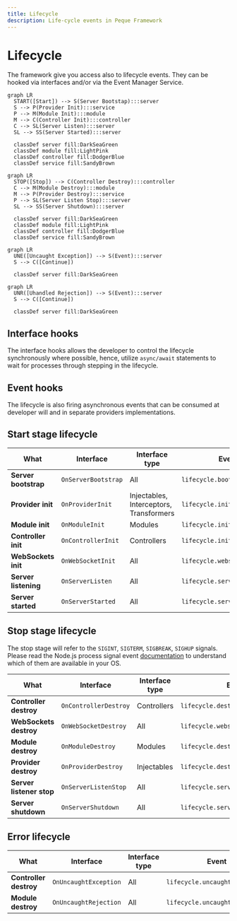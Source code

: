 ```yaml
---
title: Lifecycle
description: Life-cycle events in Peque Framework
---
```


# Lifecycle

The framework give you access also to lifecycle events. They can be hooked via interfaces and/or via the Event Manager Service.

```mermaid
graph LR
  START([Start]) --> S(Server Bootstap):::server
  S --> P(Provider Init):::service
  P --> M(Module Init):::module
  M --> C(Controller Init):::controller
  C --> SL(Server Listen):::server
  SL --> SS(Server Started):::server
  
  classDef server fill:DarkSeaGreen
  classDef module fill:LightPink
  classDef controller fill:DodgerBlue
  classDef service fill:SandyBrown
```

```mermaid
graph LR
  STOP([Stop]) --> C(Controller Destroy):::controller
  C --> M(Module Destroy):::module
  M --> P(Provider Destroy):::service
  P --> SL(Server Listen Stop):::server
  SL --> SS(Server Shutdown):::server

  classDef server fill:DarkSeaGreen
  classDef module fill:LightPink
  classDef controller fill:DodgerBlue
  classDef service fill:SandyBrown
```

```mermaid
graph LR
  UNE([Uncaught Exception]) --> S(Event):::server
  S --> C([Continue])
  
  classDef server fill:DarkSeaGreen
```

```mermaid
graph LR
  UNR([Uhandled Rejection]) --> S(Event):::server
  S --> C([Continue])
  
  classDef server fill:DarkSeaGreen
```

## Interface hooks

The interface hooks allows the developer to control the lifecycle synchronously where possible, hence, utilize `async/await` statements to wait for processes through stepping in the lifecycle.

## Event hooks

The lifecycle is also firing asynchronous events that can be consumed at developer will and in separate providers implementations.

## Start stage lifecycle

| What                 | Interface           | Interface type                          | Event                        |
|----------------------|---------------------|-----------------------------------------|------------------------------|
| **Server bootstrap** | `OnServerBootstrap` | All                                     | `lifecycle.bootstrap`        |
| **Provider init**    | `OnProviderInit`    | Injectables, Interceptors, Transformers | `lifecycle.init.provider`    |
| **Module init**      | `OnModuleInit`      | Modules                                 | `lifecycle.init.module`      |
| **Controller init**  | `OnControllerInit`  | Controllers                             | `lifecycle.init.controller`  | 
| **WebSockets init**  | `OnWebSocketInit`   | All                                     | `lifecycle.websocket.init`   |
| **Server listening** | `OnServerListen`    | All                                     | `lifecycle.server.listening` |
| **Server started**   | `OnServerStarted`   | All                                     | `lifecycle.server.started`   |

## Stop stage lifecycle

The stop stage will refer to the `SIGINT`, `SIGTERM`, `SIGBREAK`, `SIGHUP` signals.
Please read the Node.js process signal event [documentation](https://nodejs.org/api/process.html#process_signal_events) to understand which of them are available in your OS.

| What                     | Interface             | Interface type | Event                             |
|--------------------------|-----------------------|----------------|-----------------------------------|
| **Controller destroy**   | `OnControllerDestroy` | Controllers    | `lifecycle.destroy.controller`    |
| **WebSockets destroy**   | `OnWebSocketDestroy`  | All            | `lifecycle.websocket.destroy`     |
| **Module destroy**       | `OnModuleDestroy`     | Modules        | `lifecycle.destroy.module`        |
| **Provider destroy**     | `OnProviderDestroy`   | Injectables    | `lifecycle.destroy.provider`      |
| **Server listener stop** | `OnServerListenStop`  | All            | `lifecycle.server.listening.stop` | 
| **Server shutdown**      | `OnServerShutdown`    | All            | `lifecycle.server.shutdown`       |

## Error lifecycle

| What                     | Interface             | Interface type | Event                          |
|--------------------------|-----------------------|----------------|--------------------------------|
| **Controller destroy**   | `OnUncaughtException` | All            | `lifecycle.uncaught.exception` |
| **Module destroy**       | `OnUncaughtRejection` | All            | `lifecycle.uncaught.rejection` |
